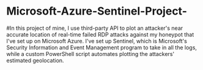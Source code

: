# Microsoft-Azure-Sentinel-Project- 

#In this project of mine, I use third-party API to plot an attacker's near accurate location of real-time failed RDP attacks against my honeypot that I've set up on Microsoft Azure. I've set up Sentinel, which is Microsoft's Security Information and Event Management program to take in all the logs, while a custom PowerShell script automates plotting the attackers' estimated geolocation.
